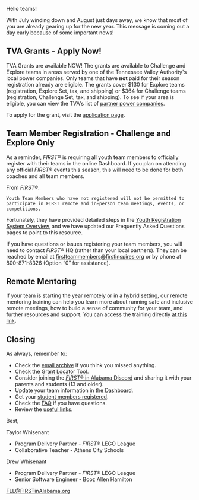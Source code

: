 Hello teams!

With July winding down and August just days away, we know that most of you are already gearing up for the new year. This message is coming out a day early because of some important news!


## TVA Grants - Apply Now!

TVA Grants are available NOW! The grants are available to Challenge and Explore teams in areas served by one of the Tennessee Valley Authority's local power companies. Only teams that have **not** paid for their season registration already are eligible. The grants cover \$130 for Explore teams (registration, Explore Set, tax, and shipping) or \$364 for Challenge teams (registration, Challenge Set, tax, and shipping). To see if your area is eligible, you can view the TVA's list of [partner power companies](https://www.tva.com/energy/public-power-partnerships/local-power-companies).

To apply for the grant, visit the [application page](https://usfirst.submittable.com/submit/1458f43c-4f5c-4e53-99cd-e4ca888522f0/2021-2022-tennessee-valley-authority-team-grant-application).


## Team Member Registration - Challenge and Explore Only

As a reminder, *FIRST*&reg; is requiring all youth team members to officially register with their teams in the online Dashboard. If you plan on attending any official *FIRST*&reg; events this season, this will need to be done for both coaches and all team members.

From *FIRST*&reg;: 
    
    Youth Team Members who have not registered will not be permitted to participate in FIRST remote and in-person team meetings, events, or competitions. 

Fortunately, they have provided detailed steps in the [Youth Registration System Overview](https://www.firstinspires.org/resource-library/youth-registration-system), and we have updated our Frequently Asked Questions pages to point to this resource.

If you have questions or issues registering your team members, you will need to contact *FIRST*&reg; HQ (rather than your local partners). They can be reached by email at firstteammembers@firstinspires.org or by phone at 800-871-8326 (Option “0”  for assistance).


## Remote Mentoring

If your team is starting the year remotely or in a hybrid setting, our remote mentoring training can help you learn more about running safe and inclusive remote meetings, how to build a sense of community for your team, and further resources and support. You can access the training directly [at this link](https://www.firstinspires.org/remote-mentoring-with-first/story.html).


## Closing

As always, remember to:
- Check the [email archive](https://github.com/drewwhis/alabama-first-lego-league/tree/main/2021-2022/email-blasts) if you think you missed anything.
- Check the [Grant Locator Tool](https://www.firstinspires.org/robotics/team-grants).
- Consider joining the [*FIRST*&reg; in Alabama Discord](http://discord.gg/7eyJvm3) and sharing it with your parents and students (13 and older).
- Update your team information in [the Dashboard](https://my.firstinspires.org/Dashboard/).
- Get your [student members registered](https://www.firstinspires.org/resource-library/youth-registration-system).
- Check the [FAQ](https://github.com/drewwhis/alabama-first-lego-league/wiki/Frequently-Asked-Questions) if you have questions.
- Review the [useful links](https://github.com/drewwhis/alabama-first-lego-league/wiki/Useful-Links).

Best,

Taylor Whisenant
- Program Delivery Partner - *FIRST*&reg; LEGO League
- Collaborative Teacher - Athens City Schools

Drew Whisenant
- Program Delivery Partner - *FIRST*&reg; LEGO League
- Senior Software Engineer - Booz Allen Hamilton

FLL@FIRSTinAlabama.org